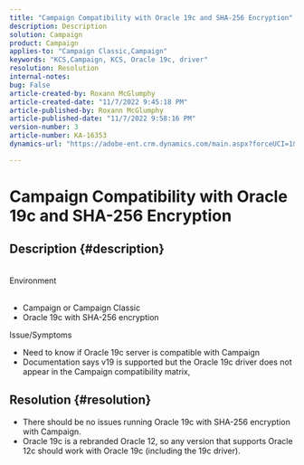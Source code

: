 ```yaml
---
title: "Campaign Compatibility with Oracle 19c and SHA-256 Encryption"
description: Description
solution: Campaign
product: Campaign
applies-to: "Campaign Classic,Campaign"
keywords: "KCS,Campaign, KCS, Oracle 19c, driver"
resolution: Resolution
internal-notes: 
bug: False
article-created-by: Roxann McGlumphy
article-created-date: "11/7/2022 9:45:18 PM"
article-published-by: Roxann McGlumphy
article-published-date: "11/7/2022 9:58:16 PM"
version-number: 3
article-number: KA-16353
dynamics-url: "https://adobe-ent.crm.dynamics.com/main.aspx?forceUCI=1&pagetype=entityrecord&etn=knowledgearticle&id=391fe572-e55e-ed11-9561-6045bd006704"

---
```

# Campaign Compatibility with Oracle 19c and SHA-256 Encryption

## Description {#description}

<br>Environment<br><br>
- Campaign or Campaign Classic
- Oracle 19c with SHA-256 encryption

Issue/Symptoms
- Need to know if Oracle 19c server is compatible with Campaign
- Documentation says v19 is supported but the Oracle 19c driver does not appear in the Campaign compatibility matrix,



## Resolution {#resolution}


- There should be no issues running Oracle 19c with SHA-256 encryption with Campaign.
- Oracle 19c is a rebranded Oracle 12, so any version that supports Oracle 12c should work with Oracle 19c (including the 19c driver).



